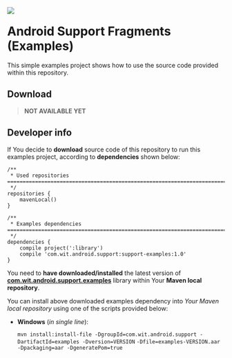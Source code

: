 <a href="http://www.android.com/">
<img align="left" src="http://github.wolf-itechnologies.com/images/wit/android/global/icons/wit_ic_android_examples_100.png" />
</a>

Android Support Fragments (Examples)
===============

This simple examples project shows how to use the source code provided within this repository.

## Download ##
> **NOT AVAILABLE YET**
<!--<a href="https://play.google.com/store/apps/details?id=com.wit.android.PACKAGE_NAME">
  <img alt="Get it on Google Play" src="https://developer.android.com/images/brand/en_generic_rgb_wo_45.png" />
</a>-->

## Developer info ##

If You decide to **download** source code of this repository to run this examples project, according to **dependencies** shown below:

	/**
	 * Used repositories ===========================================================================
	 */
	repositories {
	    mavenLocal()
	}
	
	/**
	 * Examples dependencies =======================================================================
	 */
	dependencies {
	    compile project(':library')
        compile 'com.wit.android.support:support-examples:1.0'
	}

You need to **have downloaded/installed** the latest version of [**com.wit.android.support.examples**](https://github.com/Wolf-ITechnologies/maven_android_repository/tree/master/support/support-examples "Go to download page") library within Your **Maven local repository**.

You can install above downloaded examples dependency into _Your Maven local repository_ using one of the scripts provided below:

* <b>Windows</b> (<i>in single line</i>):

	``mvn install:install-file -DgroupId=com.wit.android.support -DartifactId=examples -Dversion=VERSION``
	``-Dfile=examples-VERSION.aar -Dpackaging=aar -DgeneratePom=true``